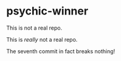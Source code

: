 # psychic-winner

This is not a real repo.

This is _really_ not a real repo.

The seventh commit in fact breaks nothing!
